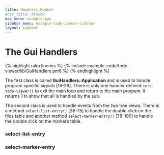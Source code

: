 ```yaml
---
title: Handlers Module
#nav_title: Window
nav_menu: example-nav
sidebar_menu: example-todo-viewer-sidebar
layout: sidebar
---
```


# The Gui Handlers

{% highlight raku linenos %}
{% include example-code/todo-viewer/lib/GuiHandlers.pm6 %}
{% endhighlight %}

The first class is called **GuiHandlers::Application** and is used to handle program specific signals [16-28]. There is only one handler defined `exit-todo-viewer()` to exit the main loop and return to the main program. It returns 1 to show that all is handled by the sub.

The second class is used to handle events from the two tree views. There is a method `select-list-entry()` [36-75] to handle the double click on the files table and another method `select-marker-entry()` [78-100] to handle the double click on the markers table.

### select-list-entry


### select-marker-entry
